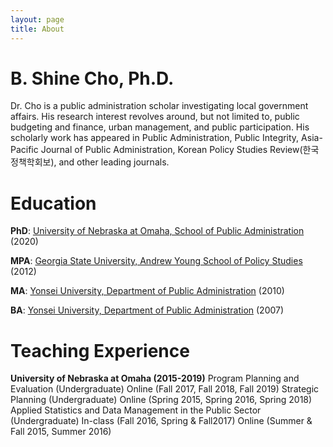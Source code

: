 ```yaml
---
layout: page
title: About
---
```


# B. Shine Cho, Ph.D.
Dr. Cho is a public administration scholar investigating local government affairs. His research interest revolves around, but not limited to, public budgeting and finance, urban management, and public participation. His scholarly work has appeared in Public Administration, Public Integrity, Asia-Pacific Journal of Public Administration, Korean Policy Studies Review(한국정책학회보), and other leading journals. 

# Education
**PhD**: [University of Nebraska at Omaha, School of Public Administration](spa.unomaha.edu) (2020)

**MPA**: [Georgia State University, Andrew Young School of Policy Studies](aysps.gsu.edu) (2012)

**MA**: [Yonsei University, Department of Public Administration](yupa.yonsei.ac.kr) (2010)

**BA**: [Yonsei University, Department of Public Administration](yupa.yonsei.ac.kr) (2007)

# Teaching Experience
**University of Nebraska at Omaha (2015-2019)**
Program Planning and Evaluation (Undergraduate)
  Online (Fall 2017, Fall 2018, Fall 2019)
Strategic Planning (Undergraduate)
  Online (Spring 2015, Spring 2016, Spring 2018)
Applied Statistics and Data Management in the Public Sector (Undergraduate)
  In-class (Fall 2016, Spring & Fall2017)
  Online (Summer & Fall 2015, Summer 2016)
